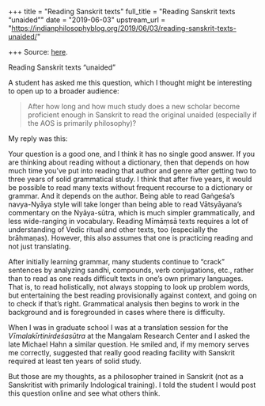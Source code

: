+++
title = "Reading Sanskrit texts"
full_title = "Reading Sanskrit texts “unaided”"
date = "2019-06-03"
upstream_url = "https://indianphilosophyblog.org/2019/06/03/reading-sanskrit-texts-unaided/"

+++
Source: [here](https://indianphilosophyblog.org/2019/06/03/reading-sanskrit-texts-unaided/).

Reading Sanskrit texts “unaided”

A student has asked me this question, which I thought might be
interesting to open up to a broader audience:

> After how long and how much study does a new scholar become
> proficient enough in Sanskrit to read the original unaided (especially
> if the AOS is primarily philosophy)?

My reply was this:

Your question is a good one, and I think it has no single good answer.
If you are thinking about reading without a dictionary, then that
depends on how much time you’ve put into reading that author and genre
after getting two to three years of solid grammatical study. I think
that after five years, it would be possible to read many texts without
frequent recourse to a dictionary or grammar. And it depends on the
author. Being able to read Gaṅgeśa’s navya-Nyāya style will take longer
than being able to read Vātsyāyana’s commentary on the Nyāya-sūtra,
which is much simpler grammatically, and less wide-ranging in
vocabulary. Reading Mīmāṃsā texts requires a lot of understanding of
Vedic ritual and other texts, too (especially the brāhmaṇas). However,
this also assumes that one is practicing reading and not just
translating.

After initially learning grammar, many students continue to “crack”
sentences by analyzing sandhi, compounds, verb conjugations, etc.,
rather than to read as one reads difficult texts in one’s own primary
languages. That is, to read holistically, not always stopping to look up
problem words, but entertaining the best reading provisionally against
context, and going on to check if that’s right. Grammatical analysis
then begins to work in the background and is foregrounded in cases where
there is difficulty.

When I was in graduate school I was at a translation session for the
*Vīmalakīrtinirdeśasūtra* at the Mangalam Research Center and I asked
the late Michael Hahn a similar question. He smiled and, if my memory
serves me correctly, suggested that really good reading facility with
Sanskrit required at least ten years of solid study.

But those are my thoughts, as a philosopher trained in Sanskrit (not as
a Sanskritist with primarily Indological training). I told the student I
would post this question online and see what others think.

